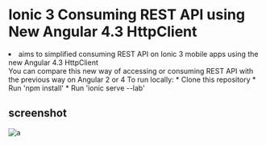 # Ionic 3 Consuming REST API using New Angular 4.3 HttpClient
<li>aims to simplified consuming REST API on Ionic 3 mobile apps using the new Angular 4.3 HttpClient </li>
You can compare this new way of accessing or consuming REST API with the previous way on Angular 2 or 4
To run locally:
* Clone this repository
* Run 'npm install'
* Run 'ionic serve --lab'

## screenshot

![a](https://user-images.githubusercontent.com/12325386/29570882-5183bb4c-878a-11e7-8d90-ebe25f10ef32.png)
